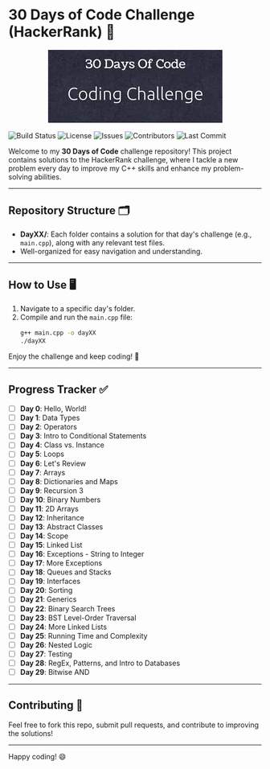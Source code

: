 # 30 Days of Code Challenge (HackerRank) 🚀

<div align="center">
   <img src="images.jpg" alt="30daysofcode">
</div>

![Build Status](https://img.shields.io/github/workflow/status/KARSTERR/30-days-of-code/CI?label=Build)
![License](https://img.shields.io/github/license/KARSTERR/30-days-of-code)
![Issues](https://img.shields.io/github/issues/KARSTERR/30-days-of-code)
![Contributors](https://img.shields.io/github/contributors/KARSTERR/30-days-of-code)
![Last Commit](https://img.shields.io/github/last-commit/KARSTERR/30-days-of-code)

Welcome to my **30 Days of Code** challenge repository! This project contains solutions to the HackerRank challenge, where I tackle a new problem every day to improve my C++ skills and enhance my problem-solving abilities.

---

## Repository Structure 🗂️

- **DayXX/**: Each folder contains a solution for that day's challenge (e.g., `main.cpp`), along with any relevant test files.
- Well-organized for easy navigation and understanding.

---

## How to Use 🖥️

1. Navigate to a specific day's folder.
2. Compile and run the `main.cpp` file:
   ```bash
   g++ main.cpp -o dayXX
   ./dayXX
   ```

Enjoy the challenge and keep coding! 🎯

---

## Progress Tracker ✅

- [ ] **Day 0**: Hello, World!
- [ ] **Day 1**: Data Types
- [ ] **Day 2**: Operators
- [ ] **Day 3**: Intro to Conditional Statements
- [ ] **Day 4**: Class vs. Instance
- [ ] **Day 5**: Loops
- [ ] **Day 6**: Let's Review
- [ ] **Day 7**: Arrays
- [ ] **Day 8**: Dictionaries and Maps
- [ ] **Day 9**: Recursion 3
- [ ] **Day 10**: Binary Numbers
- [ ] **Day 11**: 2D Arrays
- [ ] **Day 12**: Inheritance
- [ ] **Day 13**: Abstract Classes
- [ ] **Day 14**: Scope
- [ ] **Day 15**: Linked List
- [ ] **Day 16**: Exceptions - String to Integer
- [ ] **Day 17**: More Exceptions
- [ ] **Day 18**: Queues and Stacks
- [ ] **Day 19**: Interfaces
- [ ] **Day 20**: Sorting
- [ ] **Day 21**: Generics
- [ ] **Day 22**: Binary Search Trees
- [ ] **Day 23**: BST Level-Order Traversal
- [ ] **Day 24**: More Linked Lists
- [ ] **Day 25**: Running Time and Complexity
- [ ] **Day 26**: Nested Logic
- [ ] **Day 27**: Testing
- [ ] **Day 28**: RegEx, Patterns, and Intro to Databases
- [ ] **Day 29**: Bitwise AND

---

## Contributing 🤝

Feel free to fork this repo, submit pull requests, and contribute to improving the solutions!

---

Happy coding! 😄